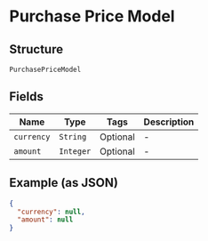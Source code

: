 
# Purchase Price Model

## Structure

`PurchasePriceModel`

## Fields

| Name | Type | Tags | Description |
|  --- | --- | --- | --- |
| `currency` | `String` | Optional | - |
| `amount` | `Integer` | Optional | - |

## Example (as JSON)

```json
{
  "currency": null,
  "amount": null
}
```

